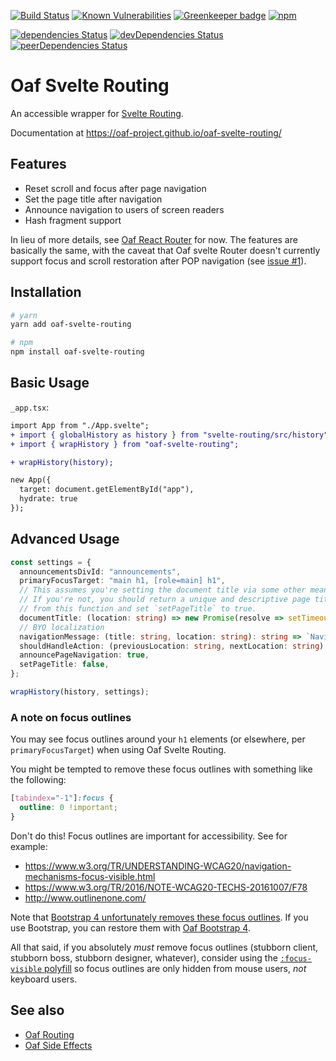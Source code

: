 [![Build Status](https://travis-ci.org/oaf-project/oaf-svelte-routing.svg?branch=master)](https://travis-ci.org/oaf-project/oaf-svelte-routing)
[![Known Vulnerabilities](https://snyk.io/test/github/oaf-project/oaf-svelte-routing/badge.svg?targetFile=package.json)](https://snyk.io/test/github/oaf-project/oaf-svelte-routing?targetFile=package.json)
[![Greenkeeper badge](https://badges.greenkeeper.io/oaf-project/oaf-svelte-routing.svg)](https://greenkeeper.io/)
[![npm](https://img.shields.io/npm/v/oaf-svelte-routing.svg)](https://www.npmjs.com/package/oaf-svelte-routing)

[![dependencies Status](https://david-dm.org/oaf-project/oaf-svelte-routing/status.svg)](https://david-dm.org/oaf-project/oaf-svelte-routing)
[![devDependencies Status](https://david-dm.org/oaf-project/oaf-svelte-routing/dev-status.svg)](https://david-dm.org/oaf-project/oaf-svelte-routing?type=dev)
[![peerDependencies Status](https://david-dm.org/oaf-project/oaf-svelte-routing/peer-status.svg)](https://david-dm.org/oaf-project/oaf-svelte-routing?type=peer)

# Oaf Svelte Routing
An accessible wrapper for [Svelte Routing](https://github.com/EmilTholin/svelte-routing).

Documentation at https://oaf-project.github.io/oaf-svelte-routing/

## Features

* Reset scroll and focus after page navigation
* Set the page title after navigation
* Announce navigation to users of screen readers
* Hash fragment support

In lieu of more details, see [Oaf React Router](https://github.com/oaf-project/oaf-react-router/blob/master/README.md#features) for now. The features are basically the same, with the caveat that Oaf svelte Router doesn't currently support focus and scroll restoration after POP navigation (see [issue #1](https://github.com/oaf-project/oaf-svelte-routing/issues/1)).

## Installation

```sh
# yarn
yarn add oaf-svelte-routing

# npm
npm install oaf-svelte-routing
```

## Basic Usage

`_app.tsx`:

```diff
import App from "./App.svelte";
+ import { globalHistory as history } from "svelte-routing/src/history";
+ import { wrapHistory } from "oaf-svelte-routing";

+ wrapHistory(history);

new App({
  target: document.getElementById("app"),
  hydrate: true
});

```

## Advanced Usage

```typescript
const settings = {
  announcementsDivId: "announcements",
  primaryFocusTarget: "main h1, [role=main] h1",
  // This assumes you're setting the document title via some other means.
  // If you're not, you should return a unique and descriptive page title for each page
  // from this function and set `setPageTitle` to true.
  documentTitle: (location: string) => new Promise(resolve => setTimeout(() => resolve(document.title))),
  // BYO localization
  navigationMessage: (title: string, location: string): string => `Navigated to ${title}.`,
  shouldHandleAction: (previousLocation: string, nextLocation: string) => true,
  announcePageNavigation: true,
  setPageTitle: false,
};

wrapHistory(history, settings);
```

### A note on focus outlines
You may see focus outlines around your `h1` elements (or elsewhere, per `primaryFocusTarget`) when using Oaf Svelte Routing.

You might be tempted to remove these focus outlines with something like the following:
```css
[tabindex="-1"]:focus {
  outline: 0 !important;
}
```

Don't do this! Focus outlines are important for accessibility. See for example:

* https://www.w3.org/TR/UNDERSTANDING-WCAG20/navigation-mechanisms-focus-visible.html
* https://www.w3.org/TR/2016/NOTE-WCAG20-TECHS-20161007/F78
* http://www.outlinenone.com/

Note that [Bootstrap 4 unfortunately removes these focus outlines](https://github.com/twbs/bootstrap/issues/28425). If you use Bootstrap, you can restore them with [Oaf Bootstrap 4](https://github.com/oaf-project/oaf-bootstrap-4).

All that said, if you absolutely _must_ remove focus outlines (stubborn client, stubborn boss, stubborn designer, whatever), consider using the [`:focus-visible` polyfill](https://github.com/WICG/focus-visible) so focus outlines are only hidden from mouse users, _not_ keyboard users.

## See also
* [Oaf Routing](https://github.com/oaf-project/oaf-routing)
* [Oaf Side Effects](https://github.com/oaf-project/oaf-side-effects)
